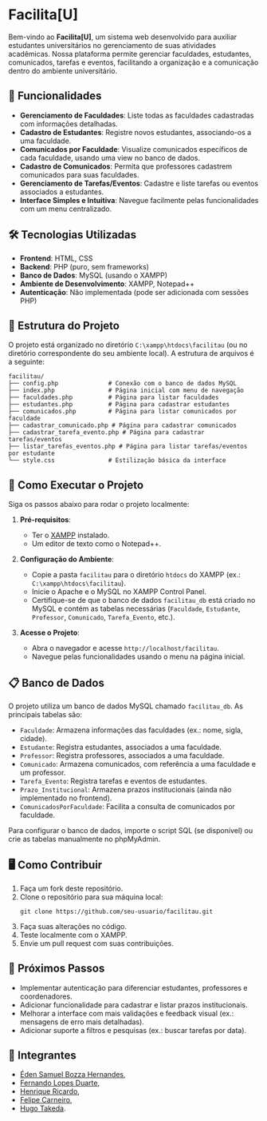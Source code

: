 # Facilita[U]

Bem-vindo ao **Facilita[U]**, um sistema web desenvolvido para auxiliar estudantes universitários no gerenciamento de suas atividades acadêmicas. Nossa plataforma permite gerenciar faculdades, estudantes, comunicados, tarefas e eventos, facilitando a organização e a comunicação dentro do ambiente universitário.

## 🌟 Funcionalidades
- **Gerenciamento de Faculdades**: Liste todas as faculdades cadastradas com informações detalhadas.
- **Cadastro de Estudantes**: Registre novos estudantes, associando-os a uma faculdade.
- **Comunicados por Faculdade**: Visualize comunicados específicos de cada faculdade, usando uma view no banco de dados.
- **Cadastro de Comunicados**: Permita que professores cadastrem comunicados para suas faculdades.
- **Gerenciamento de Tarefas/Eventos**: Cadastre e liste tarefas ou eventos associados a estudantes.
- **Interface Simples e Intuitiva**: Navegue facilmente pelas funcionalidades com um menu centralizado.

## 🛠️ Tecnologias Utilizadas
- **Frontend**: HTML, CSS
- **Backend**: PHP (puro, sem frameworks)
- **Banco de Dados**: MySQL (usando o XAMPP)
- **Ambiente de Desenvolvimento**: XAMPP, Notepad++
- **Autenticação**: Não implementada (pode ser adicionada com sessões PHP)

## 📂 Estrutura do Projeto
O projeto está organizado no diretório `C:\xampp\htdocs\facilitau` (ou no diretório correspondente do seu ambiente local). A estrutura de arquivos é a seguinte:

```
facilitau/
├── config.php              # Conexão com o banco de dados MySQL
├── index.php               # Página inicial com menu de navegação
├── faculdades.php          # Página para listar faculdades
├── estudantes.php          # Página para cadastrar estudantes
├── comunicados.php         # Página para listar comunicados por faculdade
├── cadastrar_comunicado.php # Página para cadastrar comunicados
├── cadastrar_tarefa_evento.php # Página para cadastrar tarefas/eventos
├── listar_tarefas_eventos.php # Página para listar tarefas/eventos por estudante
└── style.css               # Estilização básica da interface
```

## 🚀 Como Executar o Projeto
Siga os passos abaixo para rodar o projeto localmente:

1. **Pré-requisitos**:
   - Ter o [XAMPP](https://www.apachefriends.org/) instalado.
   - Um editor de texto como o Notepad++.

2. **Configuração do Ambiente**:
   - Copie a pasta `facilitau` para o diretório `htdocs` do XAMPP (ex.: `C:\xampp\htdocs\facilitau`).
   - Inicie o Apache e o MySQL no XAMPP Control Panel.
   - Certifique-se de que o banco de dados `facilitau_db` está criado no MySQL e contém as tabelas necessárias (`Faculdade`, `Estudante`, `Professor`, `Comunicado`, `Tarefa_Evento`, etc.).

3. **Acesse o Projeto**:
   - Abra o navegador e acesse `http://localhost/facilitau`.
   - Navegue pelas funcionalidades usando o menu na página inicial.

## 📋 Banco de Dados
O projeto utiliza um banco de dados MySQL chamado `facilitau_db`. As principais tabelas são:
- `Faculdade`: Armazena informações das faculdades (ex.: nome, sigla, cidade).
- `Estudante`: Registra estudantes, associados a uma faculdade.
- `Professor`: Registra professores, associados a uma faculdade.
- `Comunicado`: Armazena comunicados, com referência a uma faculdade e um professor.
- `Tarefa_Evento`: Registra tarefas e eventos de estudantes.
- `Prazo_Institucional`: Armazena prazos institucionais (ainda não implementado no frontend).
- `ComunicadosPorFaculdade`: Facilita a consulta de comunicados por faculdade.

Para configurar o banco de dados, importe o script SQL (se disponível) ou crie as tabelas manualmente no phpMyAdmin.

## 🖥️ Como Contribuir
1. Faça um fork deste repositório.
2. Clone o repositório para sua máquina local:
   ```
   git clone https://github.com/seu-usuario/facilitau.git
   ```
3. Faça suas alterações no código.
4. Teste localmente com o XAMPP.
5. Envie um pull request com suas contribuições.

## 📌 Próximos Passos
- Implementar autenticação para diferenciar estudantes, professores e coordenadores.
- Adicionar funcionalidade para cadastrar e listar prazos institucionais.
- Melhorar a interface com mais validações e feedback visual (ex.: mensagens de erro mais detalhadas).
- Adicionar suporte a filtros e pesquisas (ex.: buscar tarefas por data).

## 👥 Integrantes

- [Éden Samuel Bozza Hernandes](https://github.com/Eden-code01),
- [Fernando Lopes Duarte](https://github.com/Fernando-Lopes1),
- [Henrique Ricardo](https://github.com/Riquehenri),
- [Felipe Carneiro](https://github.com/FelipeCarneiroRibeiro),
- [Hugo Takeda](https://github.com/hugotakeda).

